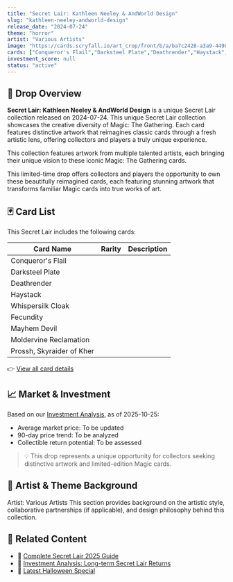 ```yaml
---
title: "Secret Lair: Kathleen Neeley & AndWorld Design"
slug: "kathleen-neeley-andworld-design"
release_date: "2024-07-24"
theme: "horror"
artist: "Various Artists"
image: "https://cards.scryfall.io/art_crop/front/b/a/ba7c2428-a3a9-4498-a743-2cb35fd99403.jpg?1741677765"
cards: ["Conqueror's Flail","Darksteel Plate","Deathrender","Haystack","Whispersilk Cloak","Fecundity","Mayhem Devil","Moldervine Reclamation","Prossh, Skyraider of Kher"]
investment_score: null
status: "active"
---
```


## 💠 Drop Overview
**Secret Lair: Kathleen Neeley & AndWorld Design** is a unique Secret Lair collection released on 2024-07-24. This unique Secret Lair collection showcases the creative diversity of Magic: The Gathering. Each card features distinctive artwork that reimagines classic cards through a fresh artistic lens, offering collectors and players a truly unique experience.

This collection features artwork from multiple talented artists, each bringing their unique vision to these iconic Magic: The Gathering cards.

This limited-time drop offers collectors and players the opportunity to own these beautifully reimagined cards, each featuring stunning artwork that transforms familiar Magic cards into true works of art.

## 🃏 Card List
This Secret Lair includes the following cards:

| Card Name | Rarity | Description |
|-----------|---------|-------------|
| Conqueror's Flail |  |  |
| Darksteel Plate |  |  |
| Deathrender |  |  |
| Haystack |  |  |
| Whispersilk Cloak |  |  |
| Fecundity |  |  |
| Mayhem Devil |  |  |
| Moldervine Reclamation |  |  |
| Prossh, Skyraider of Kher |  |  |

👉 [View all card details](/cards?drop=kathleen-neeley-andworld-design)

## 📈 Market & Investment
Based on our [Investment Analysis](/investment/kathleen-neeley-andworld-design), as of 2025-10-25:
- Average market price: To be updated
- 90-day price trend: To be analyzed
- Collectible return potential: To be assessed

> 💡 This drop represents a unique opportunity for collectors seeking distinctive artwork and limited-edition Magic cards.

## 🎨 Artist & Theme Background
Artist: Various Artists
This section provides background on the artistic style, collaborative partnerships (if applicable), and design philosophy behind this collection.

## 🔗 Related Content
- 📰 [Complete Secret Lair 2025 Guide](/news/secret-lair-2025-complete-guide)
- 💼 [Investment Analysis: Long-term Secret Lair Returns](/investment)
- 🎃 [Latest Halloween Special](/drops/secret-scare-superdrop-2025)